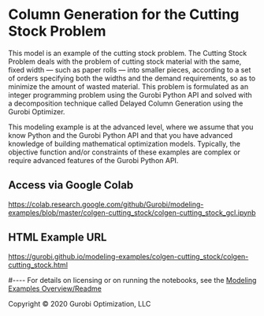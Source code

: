 # Column Generation for the Cutting Stock Problem

This model is an example of the cutting stock problem. The Cutting Stock Problem deals with the problem of cutting 
stock material with the same, fixed width — such as paper rolls — into smaller pieces, according to a set of orders 
specifying both the widths and the demand requirements, so as to minimize the amount of wasted material. 
This problem is formulated as an integer programming problem using the Gurobi Python API and solved with a
decomposition technique called Delayed Column Generation using the Gurobi Optimizer.

This modeling example is at the advanced level, where we assume that you know Python and the Gurobi Python API and 
that you have advanced knowledge of building mathematical optimization models. Typically, the objective function 
and/or constraints of these examples are complex or require advanced features of the Gurobi Python API.

## Access via Google Colab

https://colab.research.google.com/github/Gurobi/modeling-examples/blob/master/colgen-cutting_stock/colgen-cutting_stock_gcl.ipynb

## HTML Example URL

https://gurobi.github.io/modeling-examples/colgen-cutting_stock/colgen-cutting_stock.html


#----
For details on licensing or on running the notebooks, see the [Modeling Examples Overview/Readme](https://github.com/Gurobi/modeling-examples/)

Copyright © 2020 Gurobi Optimization, LLC
